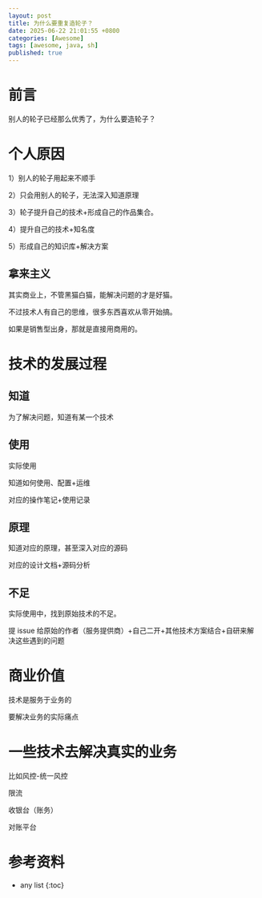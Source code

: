```yaml
---
layout: post
title: 为什么要重复造轮子？
date: 2025-06-22 21:01:55 +0800
categories: [Awesome]
tags: [awesome, java, sh]
published: true
---
```


# 前言

别人的轮子已经那么优秀了，为什么要造轮子？

# 个人原因

1）别人的轮子用起来不顺手

2）只会用别人的轮子，无法深入知道原理

3）轮子提升自己的技术+形成自己的作品集合。

4）提升自己的技术+知名度

5）形成自己的知识库+解决方案

## 拿来主义

其实商业上，不管黑猫白猫，能解决问题的才是好猫。

不过技术人有自己的思维，很多东西喜欢从零开始搞。

如果是销售型出身，那就是直接用商用的。

# 技术的发展过程

## 知道

为了解决问题，知道有某一个技术

## 使用

实际使用

知道如何使用、配置+运维

对应的操作笔记+使用记录

## 原理

知道对应的原理，甚至深入对应的源码

对应的设计文档+源码分析

## 不足

实际使用中，找到原始技术的不足。

提 issue 给原始的作者（服务提供商）+自己二开+其他技术方案结合+自研来解决这些遇到的问题

# 商业价值

技术是服务于业务的

要解决业务的实际痛点

# 一些技术去解决真实的业务

比如风控-统一风控

限流

收银台（账务）

对账平台




# 参考资料


* any list
{:toc}